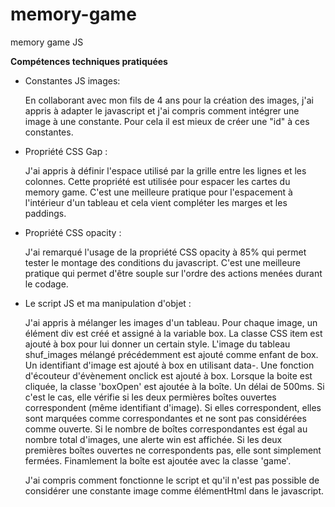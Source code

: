 # memory-game
memory game JS

__Compétences techniques pratiquées__

 - Constantes JS images:
   
    En collaborant avec mon fils de 4 ans pour la création des images, j'ai appris à adapter le javascript et j'ai compris comment intégrer une image à une constante. Pour cela il est mieux de créer une "id" à ces constantes.
    
- Propriété CSS Gap :
  
    J'ai appris à définir l'espace utilisé par la grille entre les lignes et les colonnes. Cette propriété est utilisée pour espacer les cartes du memory game. C'est une meilleure pratique pour l'espacement à l'intérieur d'un tableau et cela vient compléter les marges et les paddings.

- Propriété CSS opacity :
  
   J'ai remarqué l'usage de la propriété CSS opacity à 85% qui permet tester le montage des conditions du javascript. C'est une meilleure pratique qui permet d'être souple sur l'ordre des actions menées durant le codage.

- Le script JS et ma manipulation d'objet :
  
  J'ai appris à mélanger les images d'un tableau.
  Pour chaque image, un élément div est créé et assigné à la variable box.
  La classe CSS item est ajouté à box pour lui donner un certain style.
  L'image du tableau shuf_images mélangé précédemment est ajouté comme enfant de box.
  Un identifiant d'image est ajouté à box en utilisant data-. Une fonction d'écouteur d'évènement onclick est ajouté à box.
  Lorsque la boite est cliquée, la classe 'boxOpen' est ajoutée à la boîte. Un délai de 500ms.
  Si c'est le cas, elle vérifie si les deux permières boîtes ouvertes correspondent (même identifiant d'image).
  Si elles correspondent, elles sont marquées comme correspondantes et ne sont pas considérées comme ouverte.
  Si le nombre de boîtes correspondantes est égal au nombre total d'images, une alerte win est affichée.
  Si les deux premières boîtes ouvertes ne correspondents pas, elle sont simplement fermées.
  Finamlement la boîte est ajoutée avec la classe 'game'.

  J'ai compris comment fonctionne le script et qu'il n'est pas possible de considérer une constante image comme élémentHtml dans le javascript.


 

